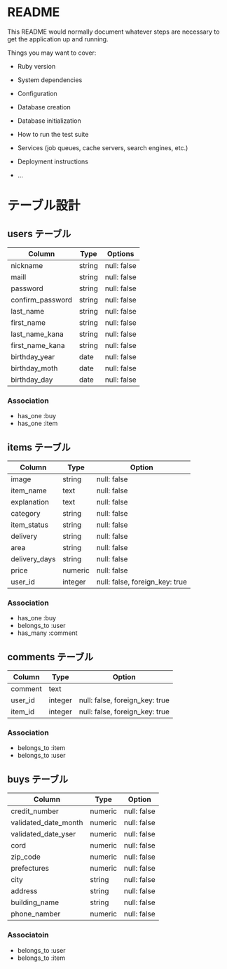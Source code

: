 # README

This README would normally document whatever steps are necessary to get the
application up and running.

Things you may want to cover:

* Ruby version

* System dependencies

* Configuration

* Database creation

* Database initialization

* How to run the test suite

* Services (job queues, cache servers, search engines, etc.)

* Deployment instructions

* ...

# テーブル設計
## users テーブル
| Column           | Type    | Options     |
| -----------------|---------|-------------|
| nickname         | string  | null: false |
| maill            | string  | null: false |
| password         | string  | null: false |
| confirm_password | string  | null: false |
| last_name        | string  | null: false |
| first_name       | string  | null: false |
| last_name_kana   | string  | null: false |
| first_name_kana  | string  | null: false |
| birthday_year    | date    | null: false |
| birthday_moth    | date    | null: false |
| birthday_day     | date    | null: false |

### Association

- has_one :buy
- has_one :item


## items テーブル
| Column          | Type    | Option                         |
| ----------------|---------|--------------------------------|
| image           | string  | null: false                    |
| item_name       | text    | null: false                    |
| explanation     | text    | null: false                    |
| category        | string  | null: false                    |
| item_status     | string  | null: false                    |
| delivery        | string  | null: false                    |
| area            | string  | null: false                    |
| delivery_days   | string  | null: false                    |
| price           | numeric | null: false                    |
| user_id         | integer | null: false, foreign_key: true |

### Association

- has_one :buy
- belongs_to :user
- has_many :comment


## comments テーブル
| Column          | Type    | Option                         |
|-----------------|---------|--------------------------------|
| comment         | text    |                                |
| user_id         | integer | null: false, foreign_key: true |
| item_id         | integer | null: false, foreign_key: true |

### Association

- belongs_to :item
- belongs_to :user

## buys テーブル
| Column                 | Type    | Option      |
|------------------------|---------|-------------|
| credit_number          | numeric | null: false |
| validated_date_month   | numeric | null: false |
| validated_date_yser    | numeric | null: false |
| cord                   | numeric | null: false |
| zip_code               | numeric | null: false |
| prefectures            | numeric | null: false |
| city                   | string  | null: false |
| address                | string  | null: false |
| building_name          | string  | null: false |
| phone_namber           | numeric | null: false |

### Associatoin

- belongs_to :user
- belongs_to :item
